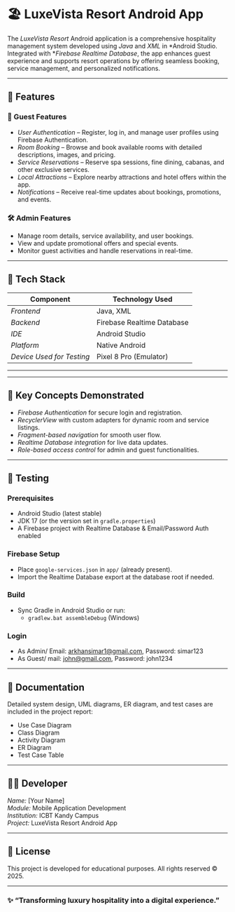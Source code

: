 # 🏖 LuxeVista Resort Android App

The *LuxeVista Resort* Android application is a comprehensive hospitality management system developed using *Java* and *XML* in *Android Studio. Integrated with **Firebase Realtime Database*, the app enhances guest experience and supports resort operations by offering seamless booking, service management, and personalized notifications.

---

## 🌟 Features

### 🧳 Guest Features
- *User Authentication* – Register, log in, and manage user profiles using Firebase Authentication.  
- *Room Booking* – Browse and book available rooms with detailed descriptions, images, and pricing.  
- *Service Reservations* – Reserve spa sessions, fine dining, cabanas, and other exclusive services.  
- *Local Attractions* – Explore nearby attractions and hotel offers within the app.  
- *Notifications* – Receive real-time updates about bookings, promotions, and events.

### 🛠 Admin Features
- Manage room details, service availability, and user bookings.  
- View and update promotional offers and special events.  
- Monitor guest activities and handle reservations in real-time.

---

## 🧩 Tech Stack

| Component | Technology Used |
|------------|----------------|
| *Frontend* | Java, XML |
| *Backend* | Firebase Realtime Database |
| *IDE* | Android Studio |
| *Platform* | Native Android |
| *Device Used for Testing* | Pixel 8 Pro (Emulator) |

---

---

## 🧠 Key Concepts Demonstrated

- *Firebase Authentication* for secure login and registration.  
- *RecyclerView* with custom adapters for dynamic room and service listings.  
- *Fragment-based navigation* for smooth user flow.  
- *Realtime Database integration* for live data updates.  
- *Role-based access control* for admin and guest functionalities.  

---

## 🧪 Testing

### Prerequisites
- Android Studio (latest stable)
- JDK 17 (or the version set in `gradle.properties`)
- A Firebase project with Realtime Database & Email/Password Auth enabled

### Firebase Setup
- Place `google-services.json` in `app/` (already present).
- Import the Realtime Database export at the database root if needed.

### Build
- Sync Gradle in Android Studio or run:
  - `gradlew.bat assembleDebug` (Windows)

### Login
- As Admin/ Email: arkhansimar1@gmail.com, Password: simar123
- As Guest/ mail: john@gmail.com, Password: john1234

---

## 🧾 Documentation

Detailed system design, UML diagrams, ER diagram, and test cases are included in the project report:
- Use Case Diagram  
- Class Diagram  
- Activity Diagram  
- ER Diagram  
- Test Case Table  

---

## 👨‍💻 Developer

*Name:* [Your Name]  
*Module:* Mobile Application Development  
*Institution:* ICBT Kandy Campus  
*Project:* LuxeVista Resort Android App  

---

## 📝 License

This project is developed for educational purposes. All rights reserved © 2025.

---

### ✨ “Transforming luxury hospitality into a digital experience.”



